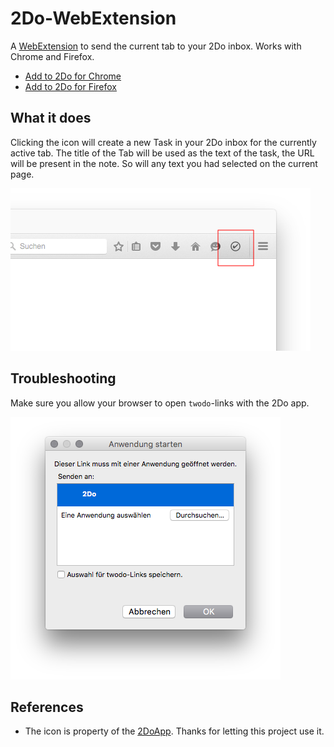# 2Do-WebExtension

A [WebExtension](https://developer.mozilla.org/en-US/Add-ons/WebExtensions) to send the current tab to your 2Do inbox. Works with Chrome and Firefox.

* [Add to 2Do for Chrome](https://chrome.google.com/webstore/detail/add-to-2do/pljlbbaldemchhegnjbdnnfepmfoeccc)
* [Add to 2Do for Firefox](https://addons.mozilla.org/de/firefox/addon/add-to-2do/)

## What it does

Clicking the icon will create a new Task in your 2Do inbox for the currently active tab. The title of the Tab will be used as the text of the task, the URL will be present in the note. So will any text you had selected on the current page.

![Screenshot showing the extension icon](support/screenshot.jpg)

## Troubleshooting

Make sure you allow your browser to open `twodo`-links with the 2Do app.

![Screenshot for allowing firefox to use 2Do](support/start-application.png)

## References

* The icon is property of the [2DoApp](http://www.2doapp.com/). Thanks for letting this project use it.
